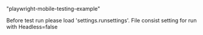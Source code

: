 "playwright-mobile-testing-example" 

Before test run please load 'settings.runsettings'.
File consist setting for run with Headless=false
